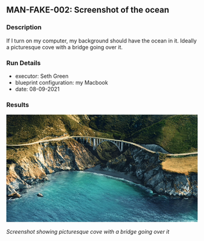 ## MAN-FAKE-002: Screenshot of the ocean

### Description

If I turn on my computer, my background should have the ocean in it. Ideally a picturesque cove with a bridge going over it.

### Run Details

* executor: Seth Green
* blueprint configuration: my Macbook
* date: 08-09-2021

### Results

![The ocean](assets_MAN-FAKE-002/the-ocean.png)

*Screenshot showing picturesque cove with a bridge going over it*

